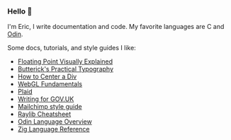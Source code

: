 ### Hello 👋

I'm Eric, I write documentation and code. My favorite languages are C and [Odin](https://odin-lang.org/).

Some docs, tutorials, and style guides I like:

- [Floating Point Visually Explained](https://fabiensanglard.net/floating_point_visually_explained/index.html)
- [Butterick's Practical Typography](https://practicaltypography.com/)
- [How to Center a Div](https://lawrencehook.com/blog/how-to-center-a-div/)
- [WebGL Fundamentals](https://webglfundamentals.org/)
- [Plaid](https://plaid.com/docs/)
- [Writing for GOV.UK](https://www.gov.uk/guidance/content-design/writing-for-gov-uk)
- [Mailchimp style guide](https://github.com/mailchimp/content-style-guide)
- [Raylib Cheatsheet](https://www.raylib.com/cheatsheet/cheatsheet.html)
- [Odin Language Overview](https://odin-lang.org/docs/overview/)
- [Zig Language Reference](https://ziglang.org/documentation/master/)

<!--
**erjohnson/erjohnson** is a ✨ _special_ ✨ repository because its `README.md` (this file) appears on your GitHub profile.

Here are some ideas to get you started:

- 🔭 I’m currently working on ...
- 🌱 I’m currently learning ...
- 👯 I’m looking to collaborate on ...
- 🤔 I’m looking for help with ...
- 💬 Ask me about ...
- 📫 How to reach me: ...
- 😄 Pronouns: ...
- ⚡ Fun fact: ...
-->
